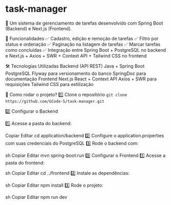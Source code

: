 # task-manager

🚀 Um sistema de gerenciamento de tarefas desenvolvido com Spring Boot (Backend) e Next.js (Frontend).

📌 Funcionalidades
✅ Cadastro, edição e remoção de tarefas
✅ Filtro por status e ordenação
✅ Paginação na listagem de tarefas
✅ Marcar tarefas como concluídas
✅ Integração entre Spring Boot + PostgreSQL no backend e Next.js + Axios + SWR + Context API + Tailwind CSS no frontend

🛠 Tecnologias Utilizadas
Backend (API REST)
Java + Spring Boot
PostgreSQL
Flyway para versionamento do banco
SpringDoc para documentação
Frontend
Next.js
React + Context API
Axios + SWR para requisições
Tailwind CSS para estilização


📌 Como rodar o projeto?
1️⃣ Clone o repositório
```git clone https://github.com/GCode-S/task-manager.git```

2️⃣ Configurar o Backend

1️⃣ Acesse a pasta do backend:


Copiar
Editar
cd application/backend
2️⃣ Configure o application.properties com suas credenciais do PostgreSQL
3️⃣ Rode o backend com:

sh
Copiar
Editar
mvn spring-boot:run
3️⃣ Configurar o Frontend
1️⃣ Acesse a pasta do frontend:

sh
Copiar
Editar
cd ../frontend
2️⃣ Instale as dependências:

sh
Copiar
Editar
npm install
3️⃣ Rode o projeto:

sh
Copiar
Editar
npm run dev
